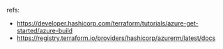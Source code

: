 refs:

- https://developer.hashicorp.com/terraform/tutorials/azure-get-started/azure-build
- https://registry.terraform.io/providers/hashicorp/azurerm/latest/docs
